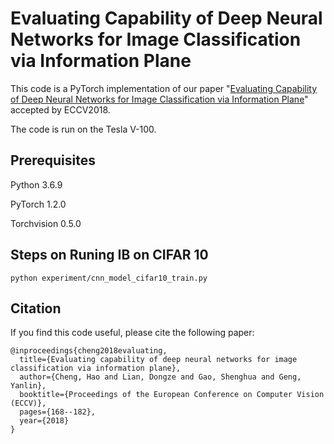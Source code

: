 # Evaluating Capability of Deep Neural Networks for Image Classification via Information Plane
This code is a PyTorch implementation of our paper "[Evaluating Capability of Deep Neural Networks for Image Classification via Information Plane](https://openaccess.thecvf.com/content_ECCV_2018/papers/Hao_Cheng_Evaluating_Capability_of_ECCV_2018_paper.pdf)" accepted by ECCV2018.

The code is run on the Tesla V-100.
## Prerequisites
Python 3.6.9

PyTorch 1.2.0

Torchvision 0.5.0


## Steps on Runing IB on CIFAR 10

```
python experiment/cnn_model_cifar10_train.py
```


## Citation

If you find this code useful, please cite the following paper:

```
@inproceedings{cheng2018evaluating,
  title={Evaluating capability of deep neural networks for image classification via information plane},
  author={Cheng, Hao and Lian, Dongze and Gao, Shenghua and Geng, Yanlin},
  booktitle={Proceedings of the European Conference on Computer Vision (ECCV)},
  pages={168--182},
  year={2018}
}
```






